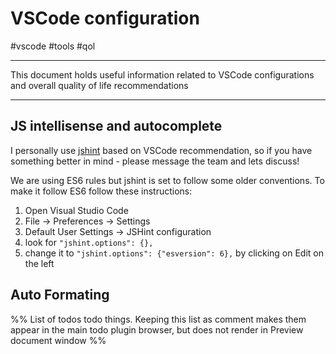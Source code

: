 # VSCode configuration

#vscode #tools #qol

<hr>

This document holds useful information related to VSCode configurations and overall quality of life recommendations

<hr>

## JS intellisense and autocomplete

I personally use [jshint](https://marketplace.visualstudio.com/items?itemName=dbaeumer.jshint) based on VSCode recommendation, so if you have something better in mind - please message the team and lets discuss!

We are using ES6 rules but jshint is set to follow some older conventions. To make it follow ES6 follow these instructions:

1.  Open Visual Studio Code
2.  File -> Preferences -> Settings
3.  Default User Settings -> JSHint configuration
4.  look for `"jshint.options": {},`
5.  change it to `"jshint.options": {"esversion": 6},` by clicking on Edit on the left

## Auto Formating

%% List of todos todo things. Keeping this list as comment makes them appear in the main todo plugin browser, but does not render in Preview document window %%
